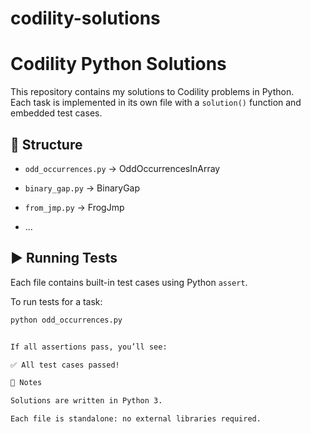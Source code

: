 # codility-solutions

# Codility Python Solutions

This repository contains my solutions to Codility problems in Python.  
Each task is implemented in its own file with a `solution()` function and embedded test cases.  

## 📂 Structure
- `odd_occurrences.py` → OddOccurrencesInArray
- `binary_gap.py` → BinaryGap
- `from_jmp.py` → FrogJmp



- ...

## ▶️ Running Tests
Each file contains built-in test cases using Python `assert`.

To run tests for a task:
```bash
python odd_occurrences.py


If all assertions pass, you’ll see:

✅ All test cases passed!

🔗 Notes

Solutions are written in Python 3.

Each file is standalone: no external libraries required.